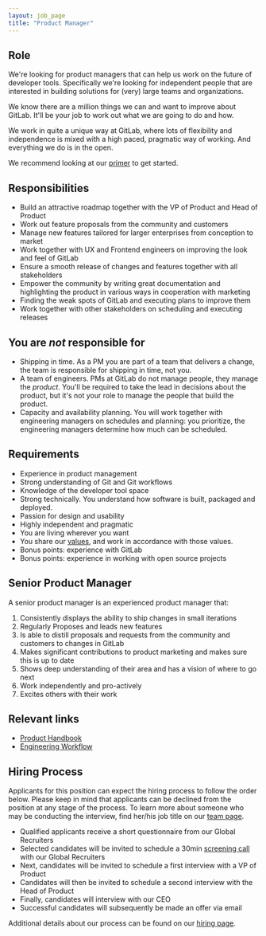 ```yaml
---
layout: job_page
title: "Product Manager"
---
```


## Role

We're looking for product managers that can help us work on the future of
developer tools. Specifically we're looking for independent people that are
interested in building solutions for (very) large teams and organizations.

We know there are a million things we can and want to improve about GitLab.
It'll be your job to work out what we are going to do and how.

We work in quite a unique way at GitLab, where lots of flexibility and
independence is mixed with a high paced, pragmatic way of working. And
everything we do is in the open.

We recommend looking at our [primer](https://about.gitlab.com/primer)
to get started.

## Responsibilities

- Build an attractive roadmap together with the VP of Product and Head of Product
- Work out feature proposals from the community and customers
- Manage new features tailored for larger enterprises from conception to market
- Work together with UX and Frontend engineers on improving the look and feel of GitLab
- Ensure a smooth release of changes and features together with all stakeholders
- Empower the community by writing great documentation and highlighting the product in various ways in cooperation with marketing
- Finding the weak spots of GitLab and executing plans to improve them
- Work together with other stakeholders on scheduling and executing releases

## You are _not_ responsible for

- Shipping in time. As a PM you are part of a team that delivers a change,
the team is responsible for shipping in time, not you.
- A team of engineers. PMs at GitLab do not manage people, they manage the
_product_. You'll be required to take the lead in decisions about the product,
but it's not your role to manage the people that build the product.
- Capacity and availability planning. You will work together with engineering
managers on schedules and planning: you prioritize, the engineering managers
determine how much can be scheduled.

## Requirements

- Experience in product management
- Strong understanding of Git and Git workflows
- Knowledge of the developer tool space
- Strong technically. You understand how software is built, packaged and deployed.
- Passion for design and usability
- Highly independent and pragmatic
- You are living wherever you want
- You share our [values](/handbook/values), and work in accordance with those values.
- Bonus points: experience with GitLab
- Bonus points: experience in working with open source projects

## Senior Product Manager

A senior product manager is an experienced product manager that:

1. Consistently displays the ability to ship changes in small iterations
1. Regularly Proposes and leads new features
1. Is able to distill proposals and requests from the community and customers to changes in GitLab
1. Makes significant contributions to product marketing and makes sure this is up to date
1. Shows deep understanding of their area and has a vision of where to go next
1. Work independently and pro-actively
1. Excites others with their work

## Relevant links

- [Product Handbook](/handbook/product)
- [Engineering Workflow](/handbook/engineering/workflow)

## Hiring Process

Applicants for this position can expect the hiring process to follow the order below. Please keep in mind that applicants can be declined from the position at any stage of the process. To learn more about someone who may be conducting the interview, find her/his job title on our [team page](/team).


* Qualified applicants receive a short questionnaire from our Global Recruiters
* Selected candidates will be invited to schedule a 30min [screening call](/handbook/hiring/#screening-call) with our Global Recruiters
* Next, candidates will be invited to schedule a first interview with a VP of Product
* Candidates will then be invited to schedule a second interview with the Head of Product
* Finally, candidates will interview with our CEO
* Successful candidates will subsequently be made an offer via email


Additional details about our process can be found on our [hiring page](/handbook/hiring).
